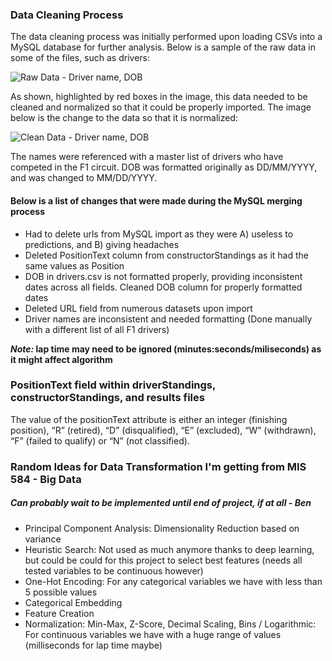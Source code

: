### Data Cleaning Process
The data cleaning process was initially performed upon loading CSVs into a MySQL database for further analysis. Below is a sample of the raw data in some of the files, such as drivers:

![Raw Data - Driver name, DOB](https://github.com/PurplelinkPL/MIS-545-Project/blob/master/images/raw-data.PNG)

As shown, highlighted by red boxes in the image, this data needed to be cleaned and normalized so that it could be properly imported. The image below is the change to the data so that it is normalized:

![Clean Data - Driver name, DOB](https://github.com/PurplelinkPL/MIS-545-Project/blob/master/images/clean-data.PNG)

The names were referenced with a master list of drivers who have competed in the F1 circuit. DOB was formatted originally as DD/MM/YYYY, and was changed to MM/DD/YYYY.

#### **Below is a list of changes that were made during the MySQL merging process**

* Had to delete urls from MySQL import as they were A) useless to predictions, and B) giving headaches
* Deleted PositionText column from constructorStandings as it had the same values as Position
* DOB in drivers.csv is not formatted properly, providing inconsistent dates across all fields. Cleaned DOB column for properly formatted dates
* Deleted URL field from numerous datasets upon import
* Driver names are inconsistent and needed formatting (Done manually with a different list of all F1 drivers)

**_Note:_ lap time may need to be ignored (minutes:seconds/miliseconds) as it might affect algorithm**

### PositionText field within driverStandings, constructorStandings, and results files
The value of the positionText attribute is either an integer (finishing position), “R” (retired), “D” (disqualified), “E” (excluded), “W” (withdrawn), “F” (failed to qualify) or “N” (not classified).

### Random Ideas for Data Transformation I'm getting from MIS 584 - Big Data
##### Can probably wait to be implemented until end of project, if at all - Ben
* Principal Component Analysis: Dimensionality Reduction based on variance 
* Heuristic Search: Not used as much anymore thanks to deep learning, but could be could for this project to select best features (needs all tested variables to be continuous however)
* One-Hot Encoding: For any categorical variables we have with less than 5 possible values
* Categorical Embedding
* Feature Creation 
* Normalization: Min-Max, Z-Score, Decimal Scaling, Bins / Logarithmic: For continuous variables we have with a huge range of values (milliseconds for lap time maybe)
